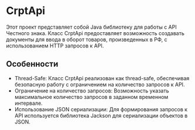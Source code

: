 # CrptApi
Этот проект представляет собой Java библиотеку для работы с API Честного знака. Класс CrptApi предоставляет возможность создавать документы для ввода в оборот товаров, произведенных в РФ, с использованием HTTP запросов к API.

## Особенности
- Thread-Safe: Класс CrptApi реализован как thread-safe, обеспечивая безопасную работу с ограничением на количество запросов к API.
- Ограничение на количество запросов: Возможность указать максимальное количество запросов в заданном временном интервале.
- Использование JSON сериализации: Для формирования запросов к API используется библиотека Jackson для сериализации объектов в JSON.
